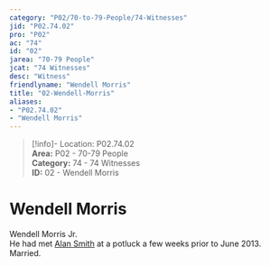 ```yaml
---  
category: "P02/70-to-79-People/74-Witnesses"  
jid: "P02.74.02"  
pro: "P02"  
ac: "74"  
id: "02"  
jarea: "70-79 People"  
jcat: "74 Witnesses"  
desc: "Witness"  
friendlyname: "Wendell Morris"  
title: "02-Wendell-Morris"  
aliases:   
- "P02.74.02"  
- "Wendell Morris"  
---  
```

>[!info]- Location: P02.74.02  
>**Area:** P02 - 70-79 People  
>**Category:** 74 - 74 Witnesses  
>**ID:** 02 - Wendell Morris  
  
# Wendell Morris  
  
Wendell Morris Jr.    
He had met [Alan Smith](../72-Suspects-and-People-of-Interest/02-Alan-Smith.md#) at a potluck a few weeks prior to June 2013.    
Married.  
  
```smart-connections  
```  
